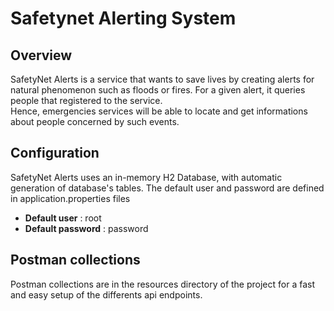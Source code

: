 # Safetynet Alerting System
## Overview
SafetyNet Alerts is a service that wants to save lives by creating alerts for natural phenomenon such as floods or fires.
For a given alert, it queries people that registered to the service. <br>
Hence, emergencies services will be able to locate and get informations about people concerned by such events.

## Configuration
SafetyNet Alerts uses an in-memory H2 Database, with automatic generation of database's tables. The default user and password are defined in application.properties files<br>
- **Default user** : root
- **Default password** : password

## Postman collections
Postman collections are in the resources directory of the project for a fast and easy setup of the differents api endpoints.
